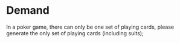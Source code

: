 # Demand

In a poker game, there can only be one set of playing cards, please generate the only set of playing cards (including
suits);